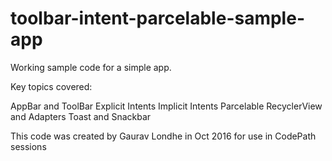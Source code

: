 # toolbar-intent-parcelable-sample-app

Working sample code for a simple app. 

Key topics covered:

AppBar and ToolBar
Explicit Intents
Implicit Intents
Parcelable
RecyclerView and Adapters
Toast and Snackbar

This code was created by Gaurav Londhe in Oct 2016 for use in CodePath sessions
